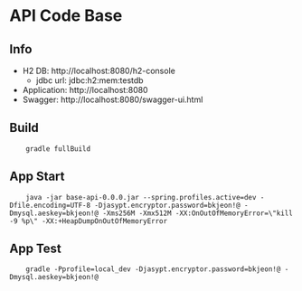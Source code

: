 # API Code Base

## Info
- H2 DB: http://localhost:8080/h2-console
  - jdbc url: jdbc:h2:mem:testdb
- Application: http://localhost:8080
- Swagger: http://localhost:8080/swagger-ui.html

## Build
```
    gradle fullBuild
```

## App Start
```
    java -jar base-api-0.0.0.jar --spring.profiles.active=dev -Dfile.encoding=UTF-8 -Djasypt.encryptor.password=bkjeon!@ -Dmysql.aeskey=bkjeon!@ -Xms256M -Xmx512M -XX:OnOutOfMemoryError=\"kill -9 %p\" -XX:+HeapDumpOnOutOfMemoryError
```

## App Test
```
    gradle -Pprofile=local_dev -Djasypt.encryptor.password=bkjeon!@ -Dmysql.aeskey=bkjeon!@
```
